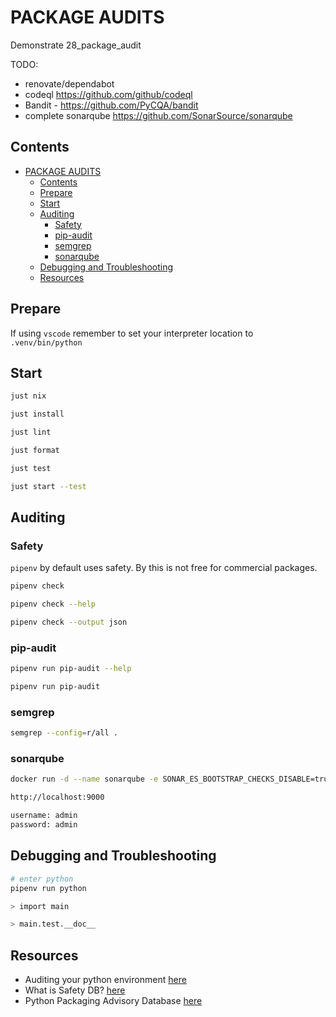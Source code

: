 # PACKAGE AUDITS

Demonstrate 28_package_audit

TODO:

- renovate/dependabot
- codeql https://github.com/github/codeql
- Bandit - https://github.com/PyCQA/bandit
- complete sonarqube https://github.com/SonarSource/sonarqube

## Contents

- [PACKAGE AUDITS](#package-audits)
  - [Contents](#contents)
  - [Prepare](#prepare)
  - [Start](#start)
  - [Auditing](#auditing)
    - [Safety](#safety)
    - [pip-audit](#pip-audit)
    - [semgrep](#semgrep)
    - [sonarqube](#sonarqube)
  - [Debugging and Troubleshooting](#debugging-and-troubleshooting)
  - [Resources](#resources)

## Prepare

If using `vscode` remember to set your interpreter location to `.venv/bin/python`

## Start

```sh
just nix

just install 

just lint

just format

just test

just start --test
```

## Auditing

### Safety

`pipenv` by default uses safety. By this is not free for commercial packages.

```sh
pipenv check

pipenv check --help

pipenv check --output json
```

### pip-audit

```sh
pipenv run pip-audit --help

pipenv run pip-audit
```

### semgrep

```sh
semgrep --config=r/all .
```

### sonarqube

```sh
docker run -d --name sonarqube -e SONAR_ES_BOOTSTRAP_CHECKS_DISABLE=true -p 9000:9000 sonarqube:latest

http://localhost:9000

username: admin
password: admin
```

## Debugging and Troubleshooting

```sh
# enter python
pipenv run python

> import main

> main.test.__doc__
```

## Resources

- Auditing your python environment [here](https://lewoudar.medium.com/auditing-your-python-environments-406163a59bd1)
- What is Safety DB? [here](https://github.com/pyupio/safety-db)
- Python Packaging Advisory Database [here](https://github.com/pypa/advisory-database)
